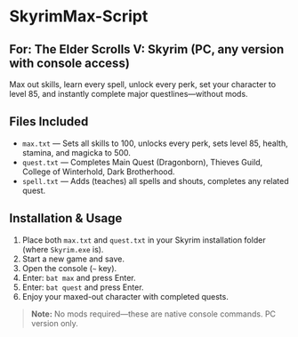 # SkyrimMax-Script

## For: The Elder Scrolls V: Skyrim (PC, any version with console access)

Max out skills, learn every spell, unlock every perk, set your character to level 85, and instantly complete major questlines—without mods.

## Files Included

- `max.txt` — Sets all skills to 100, unlocks every perk, sets level 85, health, stamina, and magicka to 500.
- `quest.txt` — Completes Main Quest (Dragonborn), Thieves Guild, College of Winterhold, Dark Brotherhood.
- `spell.txt` — Adds (teaches) all spells and shouts, completes any related quest.

## Installation & Usage

1. Place both `max.txt` and `quest.txt` in your Skyrim installation folder (where `Skyrim.exe` is).
2. Start a new game and save.
3. Open the console (`~` key).
4. Enter: `bat max` and press Enter.
5. Enter: `bat quest` and press Enter.
6. Enjoy your maxed-out character with completed quests.

> **Note:** No mods required—these are native console commands. PC version only.
